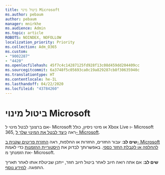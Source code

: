 ```yaml
---
title: ביטול מינוי Microsoft
ms.author: pebaum
author: pebaum
manager: mnirkhe
ms.audience: Admin
ms.topic: article
ROBOTS: NOINDEX, NOFOLLOW
localization_priority: Priority
ms.collection: Adm_O365
ms.custom:
- "9002287"
- "4420"
ms.openlocfilehash: 45f7c4c14287125fd928f13c08d459dd204409cc
ms.sourcegitcommit: 6a3748f5c05693ca0c19a829287cb8f30635940c
ms.translationtype: HT
ms.contentlocale: he-IL
ms.lasthandoff: 04/22/2020
ms.locfileid: "43784260"
---
```

# <a name="cancel-microsoft-subscription"></a>ביטול מינוי Microsoft

אם ברצונך לבטל מינוי ל- Microsoft או מינוי ניסיון, כולל Xbox Live ו- Microsoft 365, ראה [כיצד לבטל את המינוי שלך ל- Microsoft](https://support.microsoft.com/help/4027815).

**שים לב**: עבור החזרים, החזרות או החלפות, ראה [החזרת פריטים שקנית ב- Microsoft להחלפה או לקבלת החזר כספי](https://support.microsoft.com/help/10558). באפשרותך לבדוק את [היסטוריית ההזמנות](https://account.microsoft.com/billing/orders/) כדי לאמת את הזמנתך מ- Microsoft. 

**שים לב**: אם אתה רואה חיוב לאחר ביטול חיוב חוזר, ייתכן שביטלת אותו לאחר תאריך התפוגה. [למידע נוסף](https://support.microsoft.com/help/10640). 

